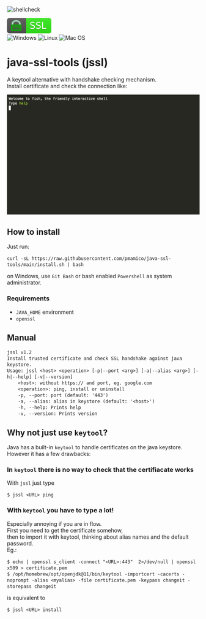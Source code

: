 ![shellcheck](https://github.com/pmamico/java-ssl-tools/actions/workflows/shellcheck.yml/badge.svg)  

![Cert](.img/ssl.svg)    
![Windows](https://img.shields.io/badge/Windows-0078D6?style=for-the-badge&logo=windows&logoColor=white)
![Linux](https://img.shields.io/badge/Linux-FCC624?style=for-the-badge&logo=linux&logoColor=black)
![Mac OS](https://img.shields.io/badge/mac%20os-000000?style=for-the-badge&logo=macos&logoColor=F0F0F0)  

# java-ssl-tools (jssl)

A keytool alternative with handshake checking mechanism.  
Install certificate and check the connection like:

![demo](.doc/jssl.gif)




## How to install

Just run: 
```
curl -sL https://raw.githubusercontent.com/pmamico/java-ssl-tools/main/install.sh | bash
```
on Windows, use `Git Bash` or bash enabled `Powershell` as system administrator.


### Requirements

* `JAVA_HOME` environment
* `openssl`
    
## Manual
```
jssl v1.2
Install trusted certificate and check SSL handshake against java keystore.
Usage: jssl <host> <operation> [-p|--port <arg>] [-a|--alias <arg>] [-h|--help] [-v|--version]
	<host>: without https:// and port, eg. google.com
	<operation>: ping, install or uninstall
	-p, --port: port (default: '443')
	-a, --alias: alias in keystore (default: '<host>')
	-h, --help: Prints help
	-v, --version: Prints version
```

## Why not just use `keytool`?
Java has a built-in `keytool` to handle certificates on the java keystore.  
However it has a few drawbacks:
### In `keytool` there is no way to check that the certifiacate works 
With `jssl` just type
```
$ jssl <URL> ping
```
### With `keytool` you have to type a lot!
 Especially annoying if you are in flow.  
First you need to get the certificate somehow,   
then to import it with keytool, thinking about alias names and the default password.  
Eg.:
```
$ echo | openssl s_client -connect "<URL>:443"  2>/dev/null | openssl x509 > certificate.pem
$ /opt/homebrew/opt/openjdk@11/bin/keytool -importcert -cacerts -noprompt -alias <myalias> -file certificate.pem -keypass changeit -storepass changeit
```
is equivalent to 
```
$ jssl <URL> install
```
